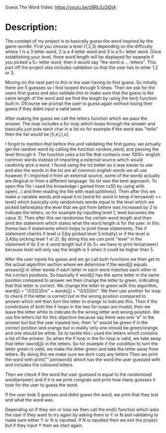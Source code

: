 Guess The Word
Video:  <https://youtu.be/zBRL0J3iDtA>
# Description:

The condept of my project is to basically guess the word inspired by the game wordle.
First you choose a level (1,2,3) depending on the difficulty where 1 is a 3 letter word, 2 is
a 4 letter word and 3 is a 5+ letter word. Once establishing your level, there word length will be
displayed for example if you picked a 5+ letter word, then it would say "the word is ... letters".
This part off the project also includes validation so that the user has to enter 1,2 or 3.

Moving on the next part to this is the user having its first guess. So initially there are 5 guesses
so i first looped through 5 times. Then we ask for the users first guess and also validate this to
make sure that the guess is the same length of the word and we find the length by using the len()
function built in. Ofcourse we prompt the user to guess again without losing their guess if they
didnt input a valid word.

After making the guess we call the letters function which we pass the answer. The loop includes
a for loop which loops through the answer and basically just puts each char in a list so for example
if the word was "hello" then the list would be [h,e,l,l,o].

I forgot to mention that before this and validating the first guess, we actually get the random word
by calling the function random_word, and passing the level through it. The function uses a txt file that
contains over 1000+ english common words instead of importing a external source which would randomly pick
a word. I found using the txt better as it was easier to use and also the words in the txt are all common
english words we all use however if i imported it from an external source, some of the words actually
are illogical or from a different language. So txt was the best approach. To open this file i used the
knowledge i gained from cs50 by using with open(...) and then reading the file with read.splitlines().
Then after this we make a variable words and equal it to [word for word in temp if len(word) == level]
which basically only randomises words equal to the level which we picked before(also the level that
we got from before was increased by 2 to indicate the letters, so for example by inputting level 1,
level becomes the value 3). Then after this we randomise the certain word length and then print the
statement which states what the word length is for the user. In this theres two if statements which helps
to print these statements. The if statement checks if level is 5(by picked level 3 initially) or if the
level is 3,4(by picking level 1 or 2). By doing this we can print "level" in the statement if its 3 or 4
word length but if its 5+ we have to print len(answer) because level will only say the length is 5 when it
could be higher than 5.

After the user inputs his guess and we go call both functions we then get to the actual algorithm section where
we determine if the word[j] equals answer[j] in other words if each letter in each word matches each other in
the correct positions. So basically if word[j] has the same letter in the same position compared to answer we
then change the letter to green, indicating that that letter is correct. We change the letter to green with
this algorithm, word[j] = "\033[32m" + words[j] + "\033[0m". We then use another for loop to check if the
letter is correct but in the wrong position compared to answer which will then turn the letter to orange
to indicate this. Then if the condictions of both the if loops in the two for loops are invalid, then we leave
the letter white to indicate its the wrong letter and wrong position. We use the letters list for this objective
because say there was one "e" in the answer but but the user inputed two, then "e" would be green if in the correct
position and orange but in reality only one should be green/orange and one should be white. So to tackle this
i used the letters which contains a list of the answer. So when the if loop in the for loop is valid, we take away
that letter (word[j]) in the letters. So for example if the condition to turn the letter green is valid,
we make the letter green and take the letter away from letters. By doing this we make sure we dont copy any letters
Then we print the word with print("".join(word)) which has the word the user guessed with and includes the coloured
letters.

Then we check if the word the user guessed is equal to the randomised word(answer) and if it is we print congrats
and print how many guesses it took for the user to guess the word.

If the user took 5 guesses and didnt guess the word, we print that they lost and what the word was.

Depending on if they win or lose we then call the end() function which asks the user if they want to try again
by asking them to Y or N and validating to make sure either Y or N is inputted. If N is inputted then we exit the
project but if they input Y then we start again.
